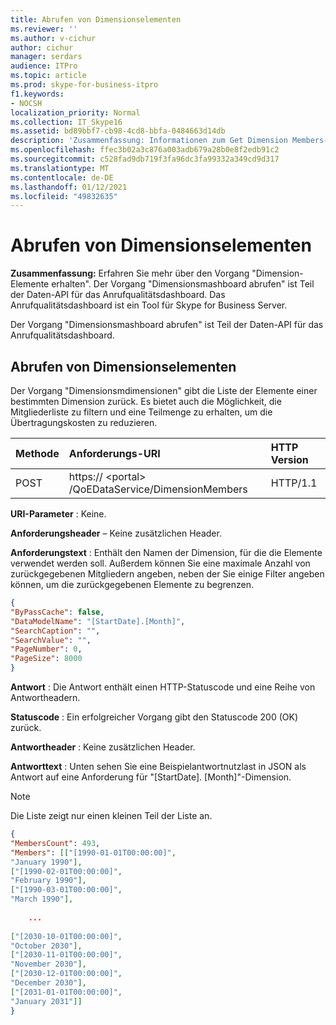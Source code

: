 ```yaml
---
title: Abrufen von Dimensionselementen
ms.reviewer: ''
ms.author: v-cichur
author: cichur
manager: serdars
audience: ITPro
ms.topic: article
ms.prod: skype-for-business-itpro
f1.keywords:
- NOCSH
localization_priority: Normal
ms.collection: IT_Skype16
ms.assetid: bd89bbf7-cb98-4cd8-bbfa-0484663d14db
description: 'Zusammenfassung: Informationen zum Get Dimension Members-Vorgang. Der Vorgang "Dimensionsmashboard abrufen" ist Teil der Daten-API für das Anrufqualitätsdashboard. Das Anrufqualitätsdashboard ist ein Tool für Skype for Business Server.'
ms.openlocfilehash: ffec3b02a3c876a003adb679a28b0e8f2edb91c2
ms.sourcegitcommit: c528fad9db719f3fa96dc3fa99332a349cd9d317
ms.translationtype: MT
ms.contentlocale: de-DE
ms.lasthandoff: 01/12/2021
ms.locfileid: "49832635"
---
```

# <a name="get-dimension-members"></a>Abrufen von Dimensionselementen
 
**Zusammenfassung:** Erfahren Sie mehr über den Vorgang "Dimension-Elemente erhalten". Der Vorgang "Dimensionsmashboard abrufen" ist Teil der Daten-API für das Anrufqualitätsdashboard. Das Anrufqualitätsdashboard ist ein Tool für Skype for Business Server.
  
Der Vorgang "Dimensionsmashboard abrufen" ist Teil der Daten-API für das Anrufqualitätsdashboard.
  
## <a name="get-dimension-members"></a>Abrufen von Dimensionselementen

Der Vorgang "Dimensionsmdimensionen" gibt die Liste der Elemente einer bestimmten Dimension zurück. Es bietet auch die Möglichkeit, die Mitgliederliste zu filtern und eine Teilmenge zu erhalten, um die Übertragungskosten zu reduzieren.
  

|**Methode**|**Anforderungs-URI**|**HTTP Version**|
|:-----|:-----|:-----|
|POST  <br/> |https:// \<portal\> /QoEDataService/DimensionMembers  <br/> |HTTP/1.1  <br/> |
   
 **URI-Parameter** : Keine.
  
 **Anforderungsheader** – Keine zusätzlichen Header.
  
 **Anforderungstext** : Enthält den Namen der Dimension, für die die Elemente verwendet werden soll. Außerdem können Sie eine maximale Anzahl von zurückgegebenen Mitgliedern angeben, neben der Sie einige Filter angeben können, um die zurückgegebenen Elemente zu begrenzen.
  
```json
{
"ByPassCache": false,
"DataModelName": "[StartDate].[Month]",
"SearchCaption": "",
"SearchValue": "",
"PageNumber": 0,
"PageSize": 8000
}
```

 **Antwort** : Die Antwort enthält einen HTTP-Statuscode und eine Reihe von Antwortheadern.
  
 **Statuscode** : Ein erfolgreicher Vorgang gibt den Statuscode 200 (OK) zurück.
  
 **Antwortheader** : Keine zusätzlichen Header.
  
 **Antworttext** : Unten sehen Sie eine Beispielantwortnutzlast in JSON als Antwort auf eine Anforderung für "[StartDate]. [Month]"-Dimension.
  
> [!NOTE]
> Die Liste zeigt nur einen kleinen Teil der Liste an. 
  
```json
{
"MembersCount": 493,
"Members": [["[1990-01-01T00:00:00]",
"January 1990"],
["[1990-02-01T00:00:00]",
"February 1990"],
["[1990-03-01T00:00:00]",
"March 1990"],
 
    ...
    
["[2030-10-01T00:00:00]",
"October 2030"],
["[2030-11-01T00:00:00]",
"November 2030"],
["[2030-12-01T00:00:00]",
"December 2030"],
["[2031-01-01T00:00:00]",
"January 2031"]]
}
```
